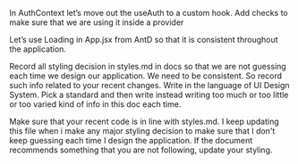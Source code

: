 In AuthContext let’s move out the useAuth to a custom hook.
Add checks to make sure that we are using it inside a provider

Let’s use Loading in App.jsx from AntD so that it is consistent throughout the application.

Record all styling decision in styles.md in docs so that we are not guessing each time we design our application. We need to be consistent. So record such info related to your recent changes. Write in the language of UI Design System. Pick a standard and then write instead writing too much or too little or too varied kind of info in this doc each time.   

Make sure that your recent code is in line with styles.md. I keep updating this file when i make any major styling decision to make sure that I don't keep guessing each time I design the application. If the document recommends something that you are not following, update your styling. 